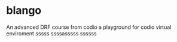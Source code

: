 # blango
An advanced DRF course from codio a playground for codio virtual enviroment
sssss
ssssasssss
ssssss